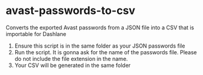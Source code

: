 # avast-passwords-to-csv
Converts the exported Avast passwords from a JSON file into a CSV that is importable for Dashlane 

1. Ensure this script is in the same folder as your JSON passwords file
2. Run the script. It is gonna ask for the name of the passwords file. Please do not include the file extension in the name. 
3. Your CSV will be generated in the same folder
